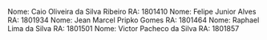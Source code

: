 Nome: Caio Oliveira da Silva Ribeiro	RA: 1801410
Nome: Felipe Junior Alves	            RA: 1801934
Nome: Jean Marcel Pripko Gomes  	    RA: 1801464
Nome: Raphael Lima da Silva 	        RA: 1801501
Nome: Victor Pacheco da Silva        	RA: 1801857